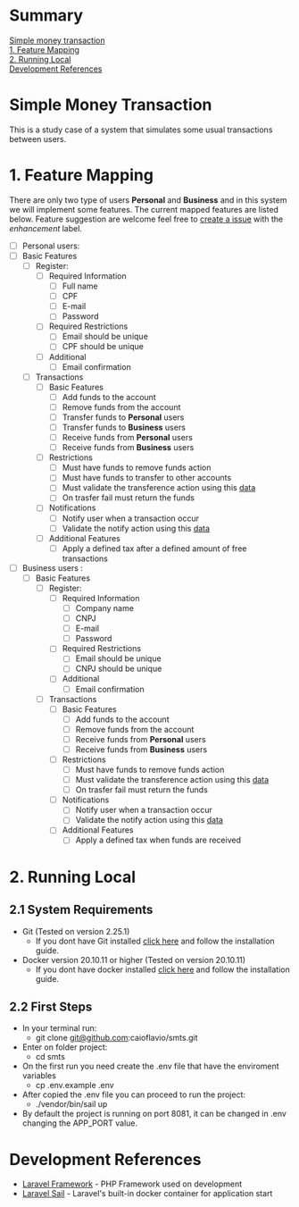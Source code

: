 # Summary

[Simple money transaction](#simple-money-transaction)  
[1. Feature Mapping](#1-feature-mapping)  
[2. Running Local](#2-running-local)  
[Development References](#development-references)

# Simple Money Transaction

This is a study case of a system that simulates some usual transactions between users. 

# 1. Feature Mapping

There are only two type of users **Personal** and **Business** and in this system we will implement some features. The current mapped features are listed below. Feature suggestion are welcome feel free to [create a issue](https://github.com/CaioFlavio/simple-money-transaction-system/issues/new) with the _enhancement_ label.

- [ ]  Personal users:
  - [ ] Basic Features
    - [ ] Register:
      - [ ] Required Information
        - [ ] Full name
        - [ ] CPF 
        - [ ] E-mail
        - [ ] Password
      - [ ] Required Restrictions
        - [ ] Email should be unique 
        - [ ] CPF should be unique
      - [ ] Additional
        - [ ] Email confirmation
    - [ ] Transactions
      - [ ] Basic Features
        - [ ] Add funds to the account
        - [ ] Remove funds from the account
        - [ ] Transfer funds to **Personal** users
        - [ ] Transfer funds to **Business** users
        - [ ] Receive funds from **Personal** users
        - [ ] Receive funds from **Business** users
      - [ ] Restrictions
        - [ ] Must have funds to remove funds action
        - [ ] Must have funds to transfer to other accounts
        - [ ] Must validate the transference action using this [data](https://run.mocky.io/v3/8fafdd68-a090-496f-8c9a-3442cf30dae6)
        - [ ] On trasfer fail must return the funds
      - [ ] Notifications
        - [ ] Notify user when a transaction occur
        - [ ] Validate the notify action using this [data](http://o4d9z.mocklab.io/notify)
      - [ ] Additional Features
        - [ ] Apply a defined tax after a defined amount of free transactions

- [ ] Business users :
  - [ ] Basic Features
    - [ ] Register:
      - [ ] Required Information
        - [ ] Company name
        - [ ] CNPJ 
        - [ ] E-mail
        - [ ] Password
      - [ ] Required Restrictions
        - [ ] Email should be unique 
        - [ ] CNPJ should be unique
      - [ ] Additional
        - [ ] Email confirmation
    - [ ] Transactions
      - [ ] Basic Features
        - [ ] Add funds to the account
        - [ ] Remove funds from the account
        - [ ] Receive funds from **Personal** users
        - [ ] Receive funds from **Business** users
      - [ ] Restrictions
        - [ ] Must have funds to remove funds action
        - [ ] Must validate the transference action using this [data](https://run.mocky.io/v3/8fafdd68-a090-496f-8c9a-3442cf30dae6)
        - [ ] On trasfer fail must return the funds
      - [ ] Notifications
        - [ ] Notify user when a transaction occur
        - [ ] Validate the notify action using this [data](http://o4d9z.mocklab.io/notify)
      - [ ] Additional Features
        - [ ] Apply a defined tax when funds are received

# 2. Running Local

## 2.1 System Requirements
  - Git (Tested on version 2.25.1)
    -  If you dont have Git installed [click here](https://git-scm.com/book/en/v2/Getting-Started-Installing-Git) and follow the installation guide.
  - Docker version 20.10.11 or higher (Tested on version 20.10.11)
    - If you dont have docker installed [click here](https://docs.docker.com/engine/install/) and follow the installation guide.

## 2.2 First Steps
  - In your terminal run:
    - git clone git@github.com:caioflavio/smts.git
  - Enter on folder project: 
    - cd smts 
  - On the first run you need create the .env file that have the enviroment variables
    - cp .env.example .env
  - After copied the .env file you can proceed to run the project:
    - ./vendor/bin/sail up
  - By default the project is running on port 8081, it can be changed in .env changing the APP_PORT value.

# Development References
 - [Laravel Framework](https://laravel.com/docs/8.x/installation) - PHP Framework used on development
 - [Laravel Sail](https://laravel.com/docs/8.x/sail) - Laravel's built-in docker container for application start 
